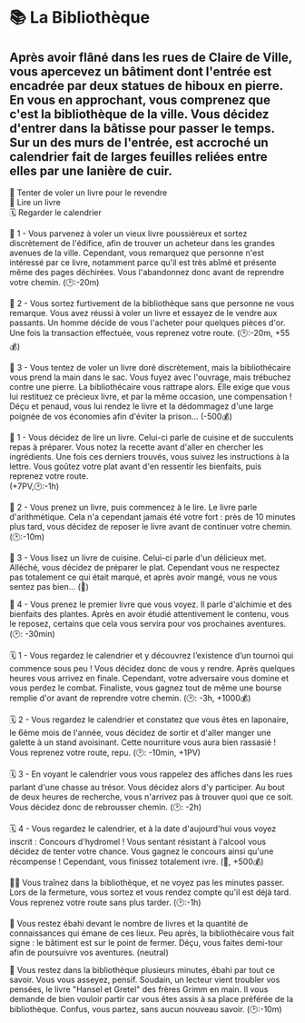 # 📚 La Bibliothèque

## Après avoir flâné dans les rues de Claire de Ville, vous apercevez un bâtiment dont l'entrée est encadrée par deux statues de hiboux en pierre. En vous en approchant, vous comprenez que c'est la bibliothèque de la ville. Vous décidez d'entrer dans la bâtisse pour passer le temps. Sur un des murs de l'entrée, est accroché un calendrier fait de larges feuilles reliées entre elles par une lanière de cuir.

📔 Tenter de voler un livre pour le revendre  
📖 Lire un livre  
🗓️ Regarder le calendrier

📔 1 - Vous parvenez à voler un vieux livre poussiéreux et sortez discrètement de l'édifice, afin de trouver un acheteur dans les grandes avenues de la ville. Cependant, vous remarquez que personne n'est intéressé par ce livre, notamment parce qu'il est très abîmé et présente même des pages déchirées. Vous l'abandonnez donc avant de reprendre votre chemin. 
(🕑:-20m)

📔 2 - Vous sortez furtivement de la bibliothèque sans que personne ne vous remarque. Vous avez réussi à voler un livre et essayez de le vendre aux passants. Un homme décide de vous l'acheter pour quelques pièces d'or. Une fois la transaction effectuée, vous reprenez votre route. 
(🕑:-20m, +55💰)

📔 3 - Vous tentez de voler un livre doré discrètement, mais la bibliothécaire vous prend la main dans le sac. Vous fuyez avec l'ouvrage, mais trébuchez contre une pierre. La bibliothécaire vous rattrape alors. Elle exige que vous lui restituez ce précieux livre, et par la même occasion, une compensation ! Déçu et penaud, vous lui rendez le livre et la dédommagez d'une large poignée de vos économies afin d'éviter la prison... 
(-500💰)

📖 1 - Vous décidez de lire un livre. Celui-ci parle de cuisine et de succulents repas à préparer. Vous notez la recette avant d'aller en chercher les ingrédients. Une fois ces derniers trouvés, vous suivez les instructions à la lettre. Vous goûtez votre plat avant d'en ressentir les bienfaits, puis reprenez votre route.  
(+7PV,🕑:-1h)

📖 2 - Vous prenez un livre, puis commencez à le lire. Le livre parle d'arithmétique. Cela n'a cependant jamais été votre fort : près de 10 minutes plus tard, vous décidez de reposer le livre avant de continuer votre chemin. 
(🕑:-10m)

📖 3 - Vous lisez un livre de cuisine. Celui-ci parle d'un délicieux met. Alléché, vous décidez de préparer le plat. Cependant vous ne respectez pas totalement ce qui était marqué, et après avoir mangé, vous ne vous sentez pas bien... 
(🤢)

📖 4 - Vous prenez le premier livre que vous voyez. Il parle d'alchimie et des bienfaits des plantes. Après en avoir étudié attentivement le contenu, vous le reposez, certains que cela vous servira pour vos prochaines aventures. 
(🕑: -30min)

🗓️ 1 - Vous regardez le calendrier et y découvrez l’existence d’un tournoi qui commence sous peu ! Vous décidez donc de vous y rendre. Après quelques heures vous arrivez en finale. Cependant, votre adversaire vous domine et vous perdez le combat. Finaliste, vous gagnez tout de même une bourse remplie d'or avant de reprendre votre chemin.
(🕑: -3h, +1000💰)

🗓️ 2 - Vous regardez le calendrier et constatez que vous êtes en laponaire, le 6ème mois de l'année, vous décidez de sortir et d'aller manger une galette à un stand avoisinant. Cette nourriture vous aura bien rassasié ! Vous reprenez votre route, repu.
(🕑: -10min, +1PV)

🗓️ 3 - En voyant le calendrier vous vous rappelez des affiches dans les rues parlant d'une chasse au trésor. Vous décidez alors d'y participer. Au bout de deux heures de recherche, vous n'arrivez pas à trouver quoi que ce soit. Vous décidez donc de rebrousser chemin.
(🕑: -2h)

🗓️ 4 - Vous regardez le calendrier, et à la date d'aujourd'hui vous voyez inscrit : Concours d'hydromel ! Vous sentant résistant à l'alcool vous décidez de tenter votre chance. Vous gagnez le concours ainsi qu'une récompense ! Cependant, vous finissez totalement ivre. 
(🤪, +500💰)

🚶‍♂️ Vous traînez dans la bibliothèque, et ne voyez pas les minutes passer. Lors de la fermeture, vous sortez et vous rendez compte qu'il est déjà tard. Vous reprenez votre route sans plus tarder. 
(🕑:-1h)

👀 Vous restez ébahi devant le nombre de livres et la quantité de connaissances qui émane de ces lieux. Peu après, la bibliothécaire vous fait signe : le bâtiment est sur le point de fermer. Déçu, vous faites demi-tour afin de poursuivre vos aventures.
(neutral)

📓 Vous restez dans la bibliothèque plusieurs minutes, ébahi par tout ce savoir. Vous vous asseyez, pensif. Soudain, un lecteur vient troubler vos pensées, le livre "Hansel et Gretel" des frères Grimm en main. Il vous demande de bien vouloir partir car vous êtes assis à sa place préférée de la bibliothèque. Confus, vous partez, sans aucun nouveau savoir.
(🕑:-10m)

